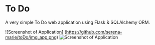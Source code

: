 # To Do 
A very simple To Do web application using Flask & SQLAlchemy ORM.


![Screenshot of Application]
(https://github.com/serena-marie/toDo/img_app.png)
<img src="toDo/img_app.png" alt="Screenshot of Application">

